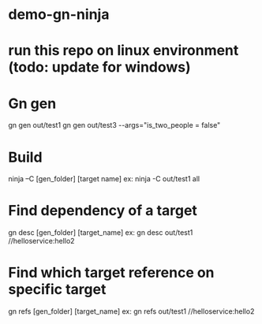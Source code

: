 # demo-gn-ninja
# run this repo on linux environment (todo: update for windows)

# Gn gen
gn gen out/test1
gn gen out/test3 --args="is_two_people = false"

# Build
ninja –C [gen_folder] [target name]
ex: ninja -C out/test1 ​all

# Find dependency of a target
gn desc [gen_folder] [target_name]
ex: gn desc out/test1 //helloservice:hello2

# Find which target reference on specific target
gn refs [gen_folder] [target_name]
ex: gn refs out/test1 //helloservice:hello2
